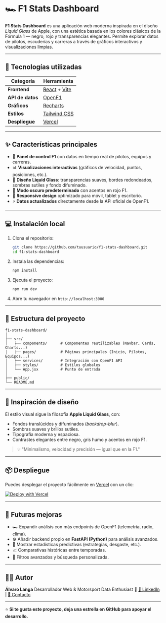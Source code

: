 # 🏎️ F1 Stats Dashboard

**F1 Stats Dashboard** es una aplicación web moderna inspirada en el diseño *Liquid Glass* de Apple, con una estética basada en los colores clásicos de la Fórmula 1 — negro, rojo y transparencias elegantes.
Permite explorar datos de pilotos, escuderías y carreras a través de gráficos interactivos y visualizaciones limpias.

---

## 🚀 Tecnologías utilizadas

| Categoría          | Herramienta                                               |
| ------------------ | --------------------------------------------------------- |
| **Frontend**       | [React](https://react.dev/) + [Vite](https://vitejs.dev/) |
| **API de datos**   | [OpenF1](https://openf1.org/)                             |
| **Gráficos**       | [Recharts](https://recharts.org/en-US/)                   |
| **Estilos**        | [Tailwind CSS](https://tailwindcss.com/)                  |
| **Despliegue**     | [Vercel](https://vercel.com/)                             |

---

## ✨ Características principales

* 🏁 **Panel de control F1** con datos en tiempo real de pilotos, equipos y carreras.
* 📊 **Visualizaciones interactivas** (gráficos de velocidad, puntos, posiciones, etc.).
* 🧊 **Diseño Liquid Glass**: transparencias suaves, bordes redondeados, sombras sutiles y fondo difuminado.
* 🌙 **Modo oscuro predeterminado** con acentos en rojo F1.
* 📱 **Responsive design** optimizado para móvil, tablet y escritorio.
* ⚡ **Datos actualizados** directamente desde la API oficial de OpenF1.

---

## 💻 Instalación local

1. Clona el repositorio:

   ```bash
   git clone https://github.com/tuusuario/f1-stats-dashboard.git
   cd f1-stats-dashboard
   ```

2. Instala las dependencias:

   ```bash
   npm install
   ```

3. Ejecuta el proyecto:

   ```bash
   npm run dev
   ```

4. Abre tu navegador en `http://localhost:3000`

---

## 🧩 Estructura del proyecto

```
f1-stats-dashboard/
│
├── src/
│   ├── components/      # Componentes reutilizables (Navbar, Cards, Charts...)
│   ├── pages/           # Páginas principales (Inicio, Pilotos, Equipos...)
│   ├── services/        # Integración con OpenF1 API
│   ├── styles/          # Estilos globales
│   └── App.jsx          # Punto de entrada
│
├── public/
└── README.md
```

---

## 🎨 Inspiración de diseño

El estilo visual sigue la filosofía **Apple Liquid Glass**, con:

* Fondos translúcidos y difuminados (*backdrop-blur*).
* Sombras suaves y brillos sutiles.
* Tipografía moderna y espaciosa.
* Contrastes elegantes entre negro, gris humo y acentos en rojo F1.

> 💡 "Minimalismo, velocidad y precisión — igual que en la F1."

---

## 📦 Despliegue

Puedes desplegar el proyecto fácilmente en [Vercel](https://vercel.com/) con un clic:

[![Deploy with Vercel](https://vercel.com/button)](https://vercel.com/new)

---

## 🧠 Futuras mejoras

* 🏎️ Expandir análisis con más endpoints de OpenF1 (telemetría, radio, clima).
* ⚙️ Añadir backend propio en **FastAPI (Python)** para análisis avanzados.
* 🧮 Mostrar estadísticas predictivas (estrategias, desgaste, etc.).
* 📈 Comparativas históricas entre temporadas.
* 🎯 Filtros avanzados y búsqueda personalizada.

---

## 👨‍💻 Autor

**Álvaro Langa**
Desarrollador Web & Motorsport Data Enthusiast 🏁
[💼 LinkedIn](https://linkedin.com/in/tu-perfil) | [📧 Contacto](mailto:tuemail@gmail.com)

---

⭐ **Si te gusta este proyecto, deja una estrella en GitHub para apoyar el desarrollo.**
